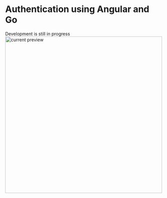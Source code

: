 ﻿# Authentication using Angular and Go
Development is still in progress
<br>
<img alt="current preview" src="https://github.com/gorvk/go-angular-auth/assets/52004037/f71942f9-548e-469e-9ae6-30b36c1dc536" width="500"/>
